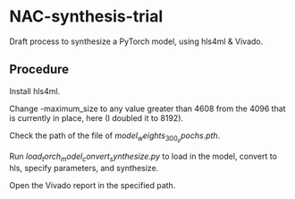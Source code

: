 # NAC-synthesis-trial

Draft process to synthesize a PyTorch model, using hls4ml & Vivado.

## Procedure

Install hls4ml.

Change -maximum_size to any value greater than 4608 from the 4096 that is currently in place, here (I doubled it to 8192).

Check the path of the file of $model_weights_300_epochs.pth$.

Run $load_torch_model_convert_synthesize.py$ to load in the model, convert to hls, specify parameters, and synthesize.

Open the Vivado report in the specified path.
